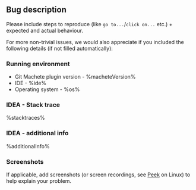 ## Bug description
Please include steps to reproduce (like `go to...`/`click on...` etc.) + expected and actual behaviour.

For more non-trivial issues, we would also appreciate if you included the following details (if not filled automatically):

### Running environment
 - Git Machete plugin version - %macheteVersion%
 - IDE - %ide%
 - Operating system - %os%

### IDEA - Stack trace
%stacktraces%

### IDEA - additional info
%additionalInfo%

### Screenshots
If applicable, add screenshots (or screen recordings, see [Peek](https://github.com/phw/peek#peek---an-animated-gif-recorder) on Linux)
to help explain your problem.
